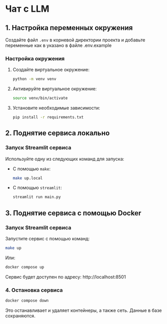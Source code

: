 # Чат с LLM

## 1. Настройка переменных окружения

Создайте файл `.env` в корневой директории проекта и добавьте переменные как в указано в файле .env.example

### Настройка окружения

1. Создайте виртуальное окружение:
   ```bash
   python -m venv venv
   ```

2. Активируйте виртуальное окружение:
   ```bash
   source venv/bin/activate
   ```

3. Установите необходимые зависимости:
   ```bash
   pip install -r requirements.txt
   ```

## 2. Поднятие сервиса локально

### Запуск Streamlit сервиса

Используйте одну из следующих команд для запуска:

- С помощью `make`:
  ```bash
  make up.local
  ```

- С помощью `streamlit`:
  ```bash
  streamlit run main.py
  ```

## 3. Поднятие сервиса с помощью Docker

### Запуск Streamlit сервиса

Запустите сервис с помощью команд:
```bash
make up
```

Или:

```bash
docker compose up
   ```

Сервис будет доступен по адресу: http://localhost:8501

### 4. Остановка сервиса

```bash
docker compose down
```

Это останавливает и удаляет контейнеры, а также сеть. Данные в базе сохраняются.
